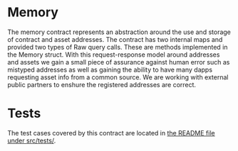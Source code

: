 # Memory

The memory contract represents an abstraction around the use and storage of contract and asset addresses.
The contract has two internal maps and provided two types of Raw query calls. These are methods implemented in the Memory struct.
With this request-response model around addresses and assets we gain a small piece of assurance against human error such
as mistyped addresses as well as gaining the ability to have many dapps requesting asset info from a common source.
We are working with external public partners to enshure the registered addresses are correct.


# Tests
The test cases covered by this contract are located in [the README file under src/tests/](src/tests/README.md).
